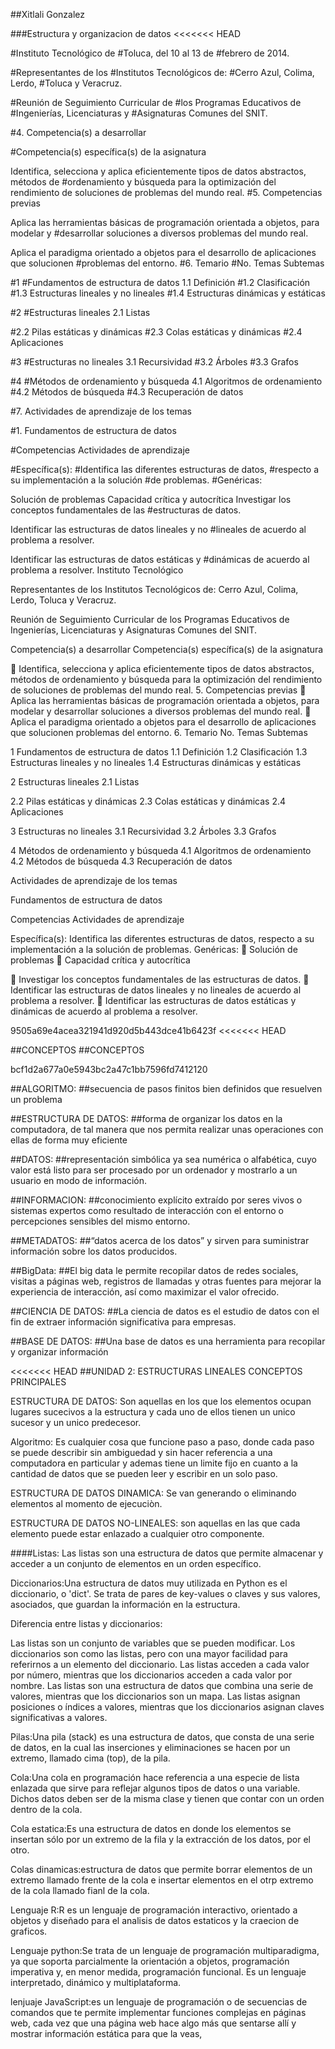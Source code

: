 ##Xitlali Gonzalez

###Estructura y organizacion de datos <<<<<<< HEAD

#Instituto Tecnológico de #Toluca, del 10 al 13 de #febrero de 2014.

#Representantes de los #Institutos Tecnológicos de: #Cerro Azul, Colima, Lerdo, #Toluca y Veracruz.

#Reunión de Seguimiento Curricular de #los Programas Educativos de #Ingenierías, Licenciaturas y #Asignaturas Comunes del SNIT.

#4. Competencia(s) a desarrollar

#Competencia(s) específica(s) de la asignatura

Identifica, selecciona y aplica eficientemente tipos de datos abstractos, métodos de
#ordenamiento y búsqueda para la optimización del rendimiento de soluciones de problemas del mundo real. #5. Competencias previas

Aplica las herramientas básicas de programación orientada a objetos, para modelar y
#desarrollar soluciones a diversos problemas del mundo real.

Aplica el paradigma orientado a objetos para el desarrollo de aplicaciones que solucionen
#problemas del entorno. #6. Temario #No. Temas Subtemas

#1 #Fundamentos de estructura de datos 1.1 Definición #1.2 Clasificación #1.3 Estructuras lineales y no lineales #1.4 Estructuras dinámicas y estáticas

#2 #Estructuras lineales 2.1 Listas

#2.2 Pilas estáticas y dinámicas #2.3 Colas estáticas y dinámicas #2.4 Aplicaciones

#3 #Estructuras no lineales 3.1 Recursividad #3.2 Árboles #3.3 Grafos

#4 #Métodos de ordenamiento y búsqueda 4.1 Algoritmos de ordenamiento #4.2 Métodos de búsqueda #4.3 Recuperación de datos

#7. Actividades de aprendizaje de los temas

#1. Fundamentos de estructura de datos

#Competencias Actividades de aprendizaje

#Específica(s): #Identifica las diferentes estructuras de datos, #respecto a su implementación a la solución #de problemas. #Genéricas:

Solución de problemas
Capacidad crítica y autocrítica
Investigar los conceptos fundamentales de las
#estructuras de datos.

Identificar las estructuras de datos lineales y no
#lineales de acuerdo al problema a resolver.

Identificar las estructuras de datos estáticas y
#dinámicas de acuerdo al problema a resolver.
Instituto Tecnológico

Representantes de los Institutos Tecnológicos de: Cerro Azul, Colima, Lerdo, Toluca y Veracruz.

Reunión de Seguimiento Curricular de los Programas Educativos de Ingenierías, Licenciaturas y Asignaturas Comunes del SNIT.

Competencia(s) a desarrollar
Competencia(s) específica(s) de la asignatura

 Identifica, selecciona y aplica eficientemente tipos de datos abstractos, métodos de ordenamiento y búsqueda para la optimización del rendimiento de soluciones de problemas del mundo real. 5. Competencias previas  Aplica las herramientas básicas de programación orientada a objetos, para modelar y desarrollar soluciones a diversos problemas del mundo real.  Aplica el paradigma orientado a objetos para el desarrollo de aplicaciones que solucionen problemas del entorno. 6. Temario No. Temas Subtemas

1 Fundamentos de estructura de datos 1.1 Definición 1.2 Clasificación 1.3 Estructuras lineales y no lineales 1.4 Estructuras dinámicas y estáticas

2 Estructuras lineales 2.1 Listas

2.2 Pilas estáticas y dinámicas 2.3 Colas estáticas y dinámicas 2.4 Aplicaciones

3 Estructuras no lineales 3.1 Recursividad 3.2 Árboles 3.3 Grafos

4 Métodos de ordenamiento y búsqueda 4.1 Algoritmos de ordenamiento 4.2 Métodos de búsqueda 4.3 Recuperación de datos

Actividades de aprendizaje de los temas

Fundamentos de estructura de datos

Competencias Actividades de aprendizaje

Específica(s): Identifica las diferentes estructuras de datos, respecto a su implementación a la solución de problemas. Genéricas:  Solución de problemas  Capacidad crítica y autocrítica

 Investigar los conceptos fundamentales de las estructuras de datos.  Identificar las estructuras de datos lineales y no lineales de acuerdo al problema a resolver.  Identificar las estructuras de datos estáticas y dinámicas de acuerdo al problema a resolver.

9505a69e4acea321941d920d5b443dce41b6423f <<<<<<< HEAD

##CONCEPTOS
##CONCEPTOS

bcf1d2a677a0e5943bc2a47c1bb7596fd7412120

##ALGORITMO: ##secuencia de pasos finitos bien definidos que resuelven un problema

##ESTRUCTURA DE DATOS: ##forma de organizar los datos en la computadora, de tal manera que nos permita realizar unas operaciones con ellas de forma muy eficiente

##DATOS: ##representación simbólica ya sea numérica o alfabética, cuyo valor está listo para ser procesado por un ordenador y mostrarlo a un usuario en modo de información.

##INFORMACION: ##conocimiento explícito extraído por seres vivos o sistemas expertos como resultado de interacción con el entorno o percepciones sensibles del mismo entorno.

##METADATOS: ##“datos acerca de los datos” y sirven para suministrar información sobre los datos producidos.

##BigData: ##El big data le permite recopilar datos de redes sociales, visitas a páginas web, registros de llamadas y otras fuentes para mejorar la experiencia de interacción, así como maximizar el valor ofrecido.

##CIENCIA DE DATOS: ##La ciencia de datos es el estudio de datos con el fin de extraer información significativa para empresas.

##BASE DE DATOS: ##Una base de datos es una herramienta para recopilar y organizar información

<<<<<<< HEAD ##UNIDAD 2: ESTRUCTURAS LINEALES
CONCEPTOS PRINCIPALES

ESTRUCTURA DE DATOS: Son aquellas en los que los elementos ocupan lugares sucecivos a la estructura y cada uno de ellos tienen un unico sucesor y un unico predecesor.

Algoritmo: Es cualquier cosa que funcione paso a paso, donde cada paso se puede describir sin ambiguedad y sin hacer referencia a una computadora en particular y ademas tiene un limite fijo en cuanto a la cantidad de datos que se pueden leer y escribir en un solo paso.

ESTRUCTURA DE DATOS DINAMICA: Se van generando o eliminando elementos al momento de ejecuciòn.

ESTRUCTURA DE DATOS NO-LINEALES: son aquellas en las que cada elemento puede estar enlazado a cualquier otro componente.

 
 
 ####Listas: Las listas son una estructura de datos que permite almacenar y acceder a un conjunto de elementos en un orden específico.

Diccionarios:Una estructura de datos muy utilizada en Python es el diccionario, o 'dict'. Se trata de pares de key-values o claves y sus valores, asociados, que guardan la información en la estructura.

Diferencia entre listas y diccionarios:

Las listas son un conjunto de variables que se pueden modificar. Los diccionarios son como las listas, pero con una mayor facilidad para referirnos a un elemento del diccionario. Las listas acceden a cada valor por número, mientras que los diccionarios acceden a cada valor por nombre. Las listas son una estructura de datos que combina una serie de valores, mientras que los diccionarios son un mapa. Las listas asignan posiciones o índices a valores, mientras que los diccionarios asignan claves significativas a valores.

Pilas:Una pila (stack) es una estructura de datos, que consta de una serie de datos, en la cual las inserciones y eliminaciones se hacen por un extremo, llamado cima (top), de la pila.

Cola:Una cola en programación hace referencia a una especie de lista enlazada que sirve para reflejar algunos tipos de datos o una variable. Dichos datos deben ser de la misma clase y tienen que contar con un orden dentro de la cola.

Cola estatica:Es una estructura de datos en donde los elementos se insertan sólo por un extremo de la fila y la extracción de los datos, por el otro.

Colas dinamicas:estructura de datos que permite borrar elementos de un extremo llamado frente de la cola e insertar elementos en el otrp extremo de la cola llamado fianl de la cola.

Lenguaje R:R es un lenguaje de programación interactivo, orientado a objetos y diseñado para el analisis de datos estaticos y la craecion de graficos.

Lenguaje python:Se trata de un lenguaje de programación multiparadigma, ya que soporta parcialmente la orientación a objetos, programación imperativa y, en menor medida, programación funcional. Es un lenguaje interpretado, dinámico y multiplataforma.

lenjuaje JavaScript:es un lenguaje de programación o de secuencias de comandos que te permite implementar funciones complejas en páginas web, cada vez que una página web hace algo más que sentarse allí y mostrar información estática para que la veas,
